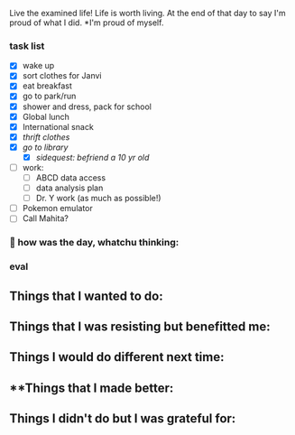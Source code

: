 
Live the examined life! Life is worth living. 
At the end of that day to say I'm proud of what I did. *I'm proud of myself.

### task list
- [x] wake up
- [x] sort clothes for Janvi
- [x] eat breakfast
- [x] go to park/run
- [x] shower and dress, pack for school
- [x] Global lunch
- [x] International snack
- [x] *thrift clothes*
- [x] *go to library*
	- [x] *sidequest: befriend a 10 yr old*
- [ ] work:
	- [ ] ABCD data access
	- [ ] data analysis plan
	- [ ] Dr. Y work (as much as possible!)
- [ ] Pokemon emulator
- [ ] Call Mahita?
### 📝 how was the day, whatchu thinking:


### eval
**Things that I wanted to do:**
- 
**Things that I was resisting but benefitted me:**
- 
**Things I would do different next time:**
- 
**Things that I made better:
- 
**Things I didn't do but I was grateful for:**
- 